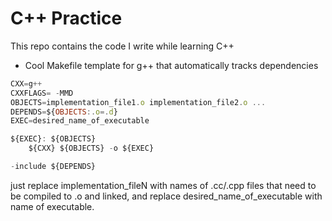 # C++ Practice
This repo contains the code I write while learning C++

- Cool Makefile template for g++ that automatically tracks dependencies
```javascript
CXX=g++
CXXFLAGS= -MMD
OBJECTS=implementation_file1.o implementation_file2.o ...
DEPENDS=${OBJECTS:.o=.d}
EXEC=desired_name_of_executable

${EXEC}: ${OBJECTS}
	${CXX} ${OBJECTS} -o ${EXEC}

-include ${DEPENDS}
```
just replace implementation_fileN with names of .cc/.cpp files that need to be compiled to .o and linked, and replace desired_name_of_executable with name of executable.
